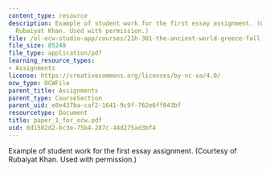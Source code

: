 ```yaml
---
content_type: resource
description: Example of student work for the first essay assignment. (Courtesy of
  Rubaiyat Khan. Used with permission.)
file: /ol-ocw-studio-app/courses/21h-301-the-ancient-world-greece-fall-2004/8d1502d2bc3e75b4287c44d275ad3bf4_paper_1_for_ocw.pdf
file_size: 85248
file_type: application/pdf
learning_resource_types:
- Assignments
license: https://creativecommons.org/licenses/by-nc-sa/4.0/
ocw_type: OCWFile
parent_title: Assignments
parent_type: CourseSection
parent_uid: e8e437ba-caf2-1641-9c9f-762e6ff043bf
resourcetype: Document
title: paper_1_for_ocw.pdf
uid: 8d1502d2-bc3e-75b4-287c-44d275ad3bf4
---
```

Example of student work for the first essay assignment. (Courtesy of Rubaiyat Khan. Used with permission.)